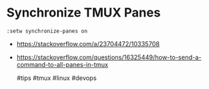 # Synchronize TMUX Panes

```
:setw synchronize-panes on
```

* <https://stackoverflow.com/a/23704472/10335708>
* <https://stackoverflow.com/questions/16325449/how-to-send-a-command-to-all-panes-in-tmux>

    #tips #tmux #linux #devops
